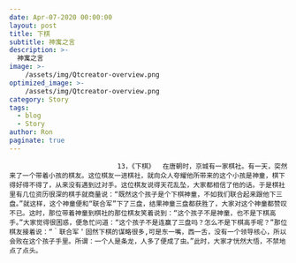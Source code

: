 ```yaml
---
date: Apr-07-2020 00:00:00
layout: post
title: 下棋
subtitle: 神寓之言
description: >-
  神寓之言
image: >-
    /assets/img/Qtcreator-overview.png
optimized_image: >-
    /assets/img/Qtcreator-overview.png
category: Story
tags:
  - blog
  - Story
author: Ron
paginate: true
---
```


							　　13，《下棋》  在唐朝时，京城有一家棋社。有一天，突然来了一个带着小孩的棋友。这位棋友一进棋社，就向众人夸耀他所带来的这个小孩是神童，棋下得好得不得了，从来没有遇到过对手。这位棋友说得天花乱坠，大家都相信了他的话。于是棋社里有几位资历很深的棋手就商量说：“既然这个孩子是个下棋神童，不如我们联合起来跟他下三盘。”就这样，这个神童便和“联合军”下了三盘，结果神童三盘都获胜了，大家对这个神童都赞叹不已。这时，那位带着神童到棋社的那位棋友笑着说到：“这个孩子不是神童，也不是下棋高手。”大家觉得很困惑，便急忙问道：“这个孩子不是连赢了三盘吗？怎么不是下棋高手呢？”那位棋友接着说：“｀联合军＇固然下棋的谋略很多,可是东一嘴，西一舌，没有一个领导核心，所以会败在这个孩子手里。所谓：一个人是条龙，人多了便成了虫。”此时，大家才恍然大悟，不禁地点了点头。
							
							
						